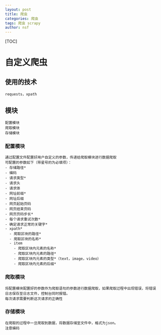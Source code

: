 ```yaml
---
layout: post
title: 爬虫
categories: 爬虫
tags: 爬虫 scrapy 
author: nsf
---
```

[TOC]

# 自定义爬虫

## 使用的技术

```
requests，xpath
```


## 模块

```
配置模块
爬取模块
存储模块
```


### 配置模块

```
通过配置文件配置好用户自定义的参数，传递给爬取模块进行数据爬取
可配置的参数如下（带星号的为必填项）：
- 存储路径*
- 编码
- 请求类型*
- 请求头
- 请求体
- 网址前缀*
- 网址后缀
- 网页起始页码
- 网页结束页码
- 网页页码步长*
- 每个请求重试次数*
- 确定请求正常的关键字*
- xpath*
  - 爬取区块的路径*
  - 爬取区块的名称*
  - item
    - 爬取区块内元素的名称*
    - 爬取区块内元素的路径*
    - 爬取区块内元素的类型*（text，image，video）
    - 爬取区块内元素的后缀*

```

### 爬取模块

```
将配置模块配置好的参数作为爬取语句的参数进行数据爬取，如果爬取过程中出现错误，将错误日志保存至日志文件，控制台同时报错。
每次请求需要判断这次请求的正确性
```


### 存储模块

```
在爬取的过程中一旦爬取到数据，将数据存储至文件中，格式为json。
注意编码
```

